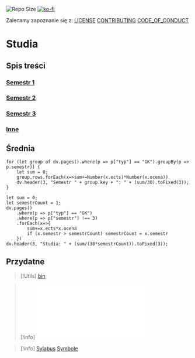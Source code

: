 ![Repo Size](https://img.shields.io/github/repo-size/Xederro/Studia?style=for-the-badge)
[![ko-fi](https://ko-fi.com/img/githubbutton_sm.svg)](https://ko-fi.com/A0A8GJFDV)

Zalecamy zapoznanie się z:
[LICENSE](/LICENSE.md)
[CONTRIBUTING](/CONTRIBUTING.md)
[CODE_OF_CONDUCT](/CODE_OF_CONDUCT.md)

# Studia
## Spis treści
### [Semestr 1](/Notatki/Semestr%201/Semestr%201.md)
### [Semestr 2](/Notatki/Semestr%202/Semestr%202.md)
### [Semestr 3](Notatki/Semestr%203/Semestr%203.md)

### [Inne](/Notatki/Inne/Inne.md)

## Średnia
```dataviewjs
for (let group of dv.pages().where(p => p["typ"] == "GK").groupBy(p => p.semestr)) {
	let sum = 0;
	group.rows.forEach(x=>sum+=Number(x.ects)*Number(x.ocena))
	dv.header(3, "Semestr " + group.key + ": " + (sum/30).toFixed(3));
}
```
```dataviewjs
let sum = 0;
let semestrCount = 1;
dv.pages()
	.where(p => p["typ"] == "GK")
	.where(p => p["semestr"] !== 3)
	.forEach(x=>{
		sum+=x.ects*x.ocena
		if (x.semestr > semestrCount) semestrCount = x.semestr
	})
dv.header(3, "Studia: " + (sum/(30*semestrCount)).toFixed(3));
```

## Przydatne

>[!Utils]
>[bin](bin/bin.md)

>[!info]
>![Sylabus](Sylabus.pdf)

>[!info]
>[Sylabus](Sylabus.pdf)
>[Symbole](symbols.pdf)